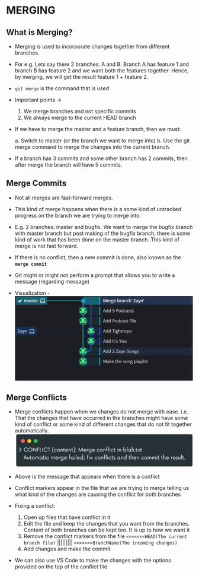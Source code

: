 # MERGING

## What is Merging?

- Merging is used to incorporate changes together from different branches.
- For e.g. Lets say there 2 branches: A and B. Branch A has feature 1 and branch B has feature 2 and we want both the features together. Hence, by merging, we will get the result feature 1 + feature 2.
- `git merge` is the command that is used
- Important points ->

  1. We merge branches and not specific commits
  2. We always merge to the current HEAD branch

- If we have to merge the master and a feature branch, then we must:

  a. Switch to master (or the branch we want to merge into)
  b. Use the git merge command to merge the changes into the current branch.

- If a branch has 3 commits and some other branch has 2 commits, then after merge the branch will have 5 commits.

## Merge Commits

- Not all merges are fast-forward merges.
- This kind of merge happens when there is a some kind of untracked progress on the branch we are trying to merge into.
- E.g. 2 branches: master and bugfix. We want to merge the bugfix branch with master branch but post making of the bugfix branch, there is some kind of work that has been done on the master branch. This kind of merge is not fast forward.

- If there is no conflict, then a new commit is done, also known as the **`merge commit`**
- Git might or might not perform a prompt that allows you to write a message (regarding message)
- Visualization - ![Visualization](2022-01-02-11-35-12.png)

## Merge Conflicts

- Merge conflicts happen when we changes do not merge with ease. i.e. That the changes that have occurred in the branches might have some kind of conflict or some kind of different changes that do not fit together automatically.
  ![Conflict Message](2022-01-02-12-37-09.png)
- Above is the message that appears when there is a conflict
- Conflict markers appear in the file that we are trying to merge telling us what kind of the changes are causing the conflict for both branches

- Fixing a conflict:

  1. Open up files that have conflict in it
  2. Edit the file and keep the changes that you want from the branches. Content of both branches can be kept too. It is up to how we want it
  3. Remove the conflict markers from the file
     `<<<<<<<HEAD(The current branch file)` |||||||||
     `>>>>>>>BranchName(The incoming changes)`
  4. Add changes and make the commit

- We can also use VS Code to make the changes with the options provided on the top of the conflict file
